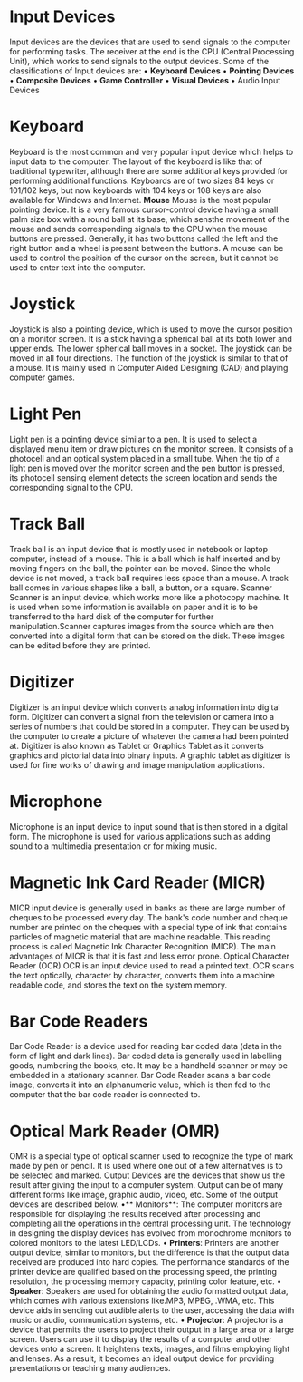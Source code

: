 # Input Devices

Input devices are the devices that are used to send signals to the computer for
performing tasks. The receiver at the end is the CPU (Central Processing Unit),
which works to send signals to the output devices. Some of the classifications
of Input devices are:
• **Keyboard Devices**
• **Pointing Devices**
• **Composite Devices**
• **Game Controller**
• **Visual Devices**
• Audio Input Devices
# Keyboard
Keyboard is the most common and very popular input device which helps to input 
data to the computer. The layout of the keyboard is like that of traditional typewriter, although there are some additional keys provided for performing 
additional functions.
Keyboards are of two sizes 84 keys or 101/102 keys, but now keyboards with 104 
keys or 108 keys are also available for Windows and Internet.
**Mouse**
Mouse is the most popular pointing device. It is a very famous cursor-control 
device having a small palm size box with a round ball at its base, which sensthe movement of the mouse and sends corresponding signals to the CPU when 
the mouse buttons are pressed.
Generally, it has two buttons called the left and the right button and a wheel is 
present between the buttons. A mouse can be used to control the position of the 
cursor on the screen, but it cannot be used to enter text into the computer.
# Joystick
Joystick is also a pointing device, which is used to move the cursor position on a 
monitor screen. It is a stick having a spherical ball at its both lower and upper 
ends. The lower spherical ball moves in a socket. The joystick can be moved in 
all four directions.
The function of the joystick is similar to that of a mouse. It is mainly used in 
Computer Aided Designing (CAD) and playing computer games.
# Light Pen
Light pen is a pointing device similar to a pen. It is used to select a displayed 
menu item or draw pictures on the monitor screen. It consists of a photocell and 
an optical system placed in a small tube.
When the tip of a light pen is moved over the monitor screen and the pen button 
is pressed, its photocell sensing element detects the screen location and sends the 
corresponding signal to the CPU.
# Track Ball
Track ball is an input device that is mostly used in notebook or laptop computer, 
instead of a mouse. This is a ball which is half inserted and by moving fingers on 
the ball, the pointer can be moved.
Since the whole device is not moved, a track ball requires less space than a mouse. 
A track ball comes in various shapes like a ball, a button, or a square.
Scanner
Scanner is an input device, which works more like a photocopy machine. It is 
used when some information is available on paper and it is to be transferred to 
the hard disk of the computer for further manipulation.Scanner captures images from the source which are then converted into a digital 
form that can be stored on the disk. These images can be edited before they are 
printed.
# Digitizer
Digitizer is an input device which converts analog information into digital form. 
Digitizer can convert a signal from the television or camera into a series of 
numbers that could be stored in a computer. They can be used by the computer to 
create a picture of whatever the camera had been pointed at.
Digitizer is also known as Tablet or Graphics Tablet as it converts graphics and 
pictorial data into binary inputs. A graphic tablet as digitizer is used for fine works 
of drawing and image manipulation applications.
# Microphone
Microphone is an input device to input sound that is then stored in a digital form.
The microphone is used for various applications such as adding sound to a 
multimedia presentation or for mixing music.
# Magnetic Ink Card Reader (MICR)
MICR input device is generally used in banks as there are large number of 
cheques to be processed every day. The bank's code number and cheque number 
are printed on the cheques with a special type of ink that contains particles of 
magnetic material that are machine readable.
This reading process is called Magnetic Ink Character Recognition (MICR). The 
main advantages of MICR is that it is fast and less error prone.
Optical Character Reader (OCR)
OCR is an input device used to read a printed text.
OCR scans the text optically, character by character, converts them into a 
machine readable code, and stores the text on the system memory.
# Bar Code Readers
Bar Code Reader is a device used for reading bar coded data (data in the form of 
light and dark lines). Bar coded data is generally used in labelling goods, 
numbering the books, etc. It may be a handheld scanner or may be embedded in 
a stationary scanner.
Bar Code Reader scans a bar code image, converts it into an alphanumeric value, 
which is then fed to the computer that the bar code reader is connected to.
# Optical Mark Reader (OMR)
OMR is a special type of optical scanner used to recognize the type of mark made 
by pen or pencil. It is used where one out of a few alternatives is to be selected 
and marked.
Output Devices are the devices that show us the result after giving the
input to a computer system. Output can be of many different forms like
image, graphic audio, video, etc. Some of the output devices are described
below.
•** Monitors**: The computer monitors are responsible for displaying the 
results received after processing and completing all the operations in the 
central processing unit. The technology in designing the display devices 
has evolved from monochrome monitors to colored monitors to the latest 
LED/LCDs.
• **Printers**: Printers are another output device, similar to monitors, but the 
difference is that the output data received are produced into hard copies. 
The performance standards of the printer device are qualified based on the 
processing speed, the printing resolution, the processing memory capacity, 
printing color feature, etc.
• **Speaker**: Speakers are used for obtaining the audio formatted output data, 
which comes with various extensions like.MP3, MPEG, .WMA, etc. This 
device aids in sending out audible alerts to the user, accessing the data with 
music or audio, communication systems, etc.
• **Projector**: A projector is a device that permits the users to project their 
output in a large area or a large screen. Users can use it to display the results 
of a computer and other devices onto a screen. It heightens texts, images, 
and films employing light and lenses. As a result, it becomes an ideal 
output device for providing presentations or teaching many audiences.
